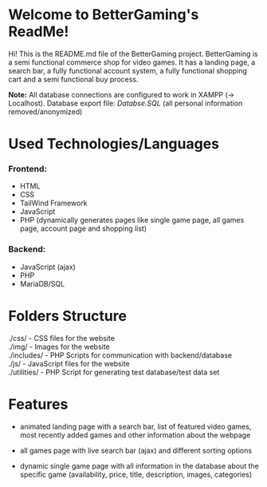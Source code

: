 
#  Welcome to BetterGaming's ReadMe!
Hi! This is the README.md file of the BetterGaming project.
BetterGaming is a semi functional commerce shop for video games. It has a landing page, a search bar, a fully functional account system, a fully functional shopping cart and a semi functional buy process.

**Note:**
All database connections are configured to work in XAMPP  (-> Localhost).
Database export file: *Databse.SQL* (all personal information removed/anonymized)
#  Used Technologies/Languages
###  Frontend:
- HTML
- CSS
- TailWind Framework
- JavaScript
- PHP (dynamically generates pages like single game page, all games page, account page and shopping list)
###  Backend:

- JavaScript (ajax)
- PHP
- MariaDB/SQL
#  Folders Structure
./css/ - CSS files for the website <br />
./img/ - Images for the website <br />
./includes/ - PHP Scripts for communication with backend/database <br />
./js/ - JavaScript files for the website <br />
./utilities/ - PHP Script for generating test database/test data set
#  Features
- animated landing page with a search bar, list of featured video games, most recently added games and other information about the webpage

- all games page with live search bar (ajax) and different sorting options

- dynamic single game page with all information in the database about the specific game (availability, price, title, description, images, categories)